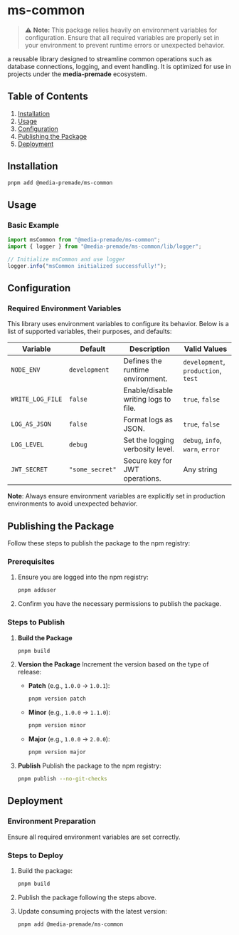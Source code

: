 # ms-common

> ⚠️ **Note:** This package relies heavily on environment variables for configuration. Ensure that all required variables are properly set in your environment to prevent runtime errors or unexpected behavior.

a reusable library designed to streamline common operations such as database connections, logging, and event handling. It is optimized for use in projects under the **media-premade** ecosystem.

## Table of Contents

1. [Installation](#installation)
2. [Usage](#usage)
3. [Configuration](#configuration)
4. [Publishing the Package](#publishing-the-package)
5. [Deployment](#deployment)

## Installation

```bash
pnpm add @media-premade/ms-common
```

## Usage

### Basic Example

```javascript
import msCommon from "@media-premade/ms-common";
import { logger } from "@media-premade/ms-common/lib/logger";

// Initialize msCommon and use logger
logger.info("msCommon initialized successfully!");
```

## Configuration

### Required Environment Variables

This library uses environment variables to configure its behavior. Below is a list of supported variables, their purposes, and defaults:

| Variable         | Default         | Description                          | Valid Values                        |
| ---------------- | --------------- | ------------------------------------ | ----------------------------------- |
| `NODE_ENV`       | `development`   | Defines the runtime environment.     | `development`, `production`, `test` |
| `WRITE_LOG_FILE` | `false`         | Enable/disable writing logs to file. | `true`, `false`                     |
| `LOG_AS_JSON`    | `false`         | Format logs as JSON.                 | `true`, `false`                     |
| `LOG_LEVEL`      | `debug`         | Set the logging verbosity level.     | `debug`, `info`, `warn`, `error`    |
| `JWT_SECRET`     | `"some_secret"` | Secure key for JWT operations.       | Any string                          |

**Note**: Always ensure environment variables are explicitly set in production environments to avoid unexpected behavior.

## Publishing the Package

Follow these steps to publish the package to the npm registry:

### Prerequisites

1. Ensure you are logged into the npm registry:

   ```bash
   pnpm adduser
   ```

2. Confirm you have the necessary permissions to publish the package.

### Steps to Publish

1. **Build the Package**

   ```bash
   pnpm build
   ```

2. **Version the Package**
   Increment the version based on the type of release:

   - **Patch** (e.g., `1.0.0` → `1.0.1`):
     ```bash
     pnpm version patch
     ```
   - **Minor** (e.g., `1.0.0` → `1.1.0`):
     ```bash
     pnpm version minor
     ```
   - **Major** (e.g., `1.0.0` → `2.0.0`):
     ```bash
     pnpm version major
     ```

3. **Publish**
   Publish the package to the npm registry:
   ```bash
   pnpm publish --no-git-checks
   ```

## Deployment

### Environment Preparation

Ensure all required environment variables are set correctly.

### Steps to Deploy

1. Build the package:

   ```bash
   pnpm build
   ```

2. Publish the package following the steps above.

3. Update consuming projects with the latest version:
   ```bash
   pnpm add @media-premade/ms-common
   ```
